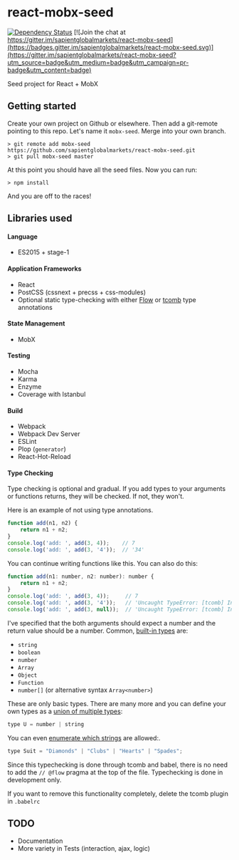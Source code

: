 # react-mobx-seed

[![Dependency Status](https://david-dm.org/sapientglobalmarkets/react-mobx-seed.svg)](https://david-dm.org/sapientglobalmarkets/react-mobx-seed)
[![Join the chat at https://gitter.im/sapientglobalmarkets/react-mobx-seed](https://badges.gitter.im/sapientglobalmarkets/react-mobx-seed.svg)](https://gitter.im/sapientglobalmarkets/react-mobx-seed?utm_source=badge&utm_medium=badge&utm_campaign=pr-badge&utm_content=badge)

Seed project for React + MobX

## Getting started
Create your own project on Github or elsewhere. Then add a git-remote pointing to this repo. Let's name it `mobx-seed`. Merge into your own branch.

```shell
> git remote add mobx-seed https://github.com/sapientglobalmarkets/react-mobx-seed.git
> git pull mobx-seed master
```

At this point you should have all the seed files. Now you can run:
```shell
> npm install
```

And you are off to the races!

## Libraries used

#### Language
- ES2015 + stage-1

#### Application Frameworks

- React
- PostCSS (cssnext + precss + css-modules)
- Optional static type-checking with either [Flow](https://flowtype.org) or [tcomb](https://github.com/gcanti/tcomb) type annotations

#### State Management

- MobX

#### Testing

- Mocha
- Karma
- Enzyme
- Coverage with Istanbul

#### Build

- Webpack
- Webpack Dev Server
- ESLint
- Plop (`generator`)
- React-Hot-Reload

#### Type Checking
Type checking is optional and gradual. If you add types to your arguments or functions returns, they will be checked. If not, they won't.

Here is an example of not using type annotations.
```js
function add(n1, n2) {
    return n1 + n2;
}
console.log('add: ', add(3, 4));    // 7
console.log('add: ', add(3, '4'));  // '34'
```

You can continue writing functions like this. You can also do this:
```js
function add(n1: number, n2: number): number {
    return n1 + n2;
}
console.log('add: ', add(3, 4));     // 7
console.log('add: ', add(3, '4'));   // 'Uncaught TypeError: [tcomb] Invalid value "4" supplied to n2: Number'
console.log('add: ', add(3, null));  // 'Uncaught TypeError: [tcomb] Invalid value null supplied to n2: Number'
```

I've specified that the both arguments should expect a number and the return value should be a number. Common, [built-in types](https://flowtype.org/docs/builtins.html#_) are:
* `string`
* `boolean`
* `number`
* `Array`
* `Object`
* `Function`
* `number[]` (or alternative syntax `Array<number>`)  

These are only basic types. There are many more and you can define your own types as a [union of multiple types](https://flowtype.org/docs/union-intersection-types.html#_):

```js
type U = number | string
```

You can even [enumerate which strings](https://flowtype.org/docs/builtins.html#_) are allowed:.
```js
type Suit = "Diamonds" | "Clubs" | "Hearts" | "Spades";
```


Since this typechecking is done through tcomb and babel, there is no need to add the `// @flow` pragma at the top of the file. Typechecking is done in development only.

If you want to remove this functionality completely, delete the tcomb plugin in `.babelrc`


## TODO

- Documentation
- More variety in Tests (interaction, ajax, logic)
